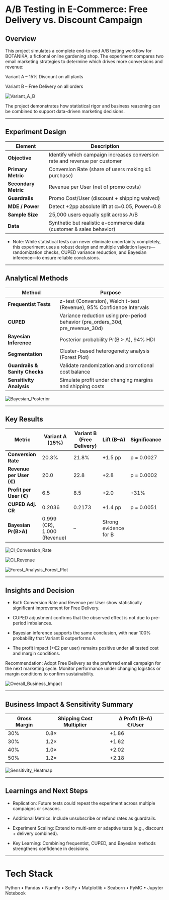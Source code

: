 # A/B Testing in E-Commerce: Free Delivery vs. Discount Campaign

## Overview

This project simulates a complete end-to-end A/B testing workflow for BOTANIKA, a fictional online gardening shop.
The experiment compares two email marketing strategies to determine which drives more conversions and revenue:

Variant A – 15% Discount on all plants

Variant B – Free Delivery on all orders

![Variant_A_B](images/Variant_A_B.png)

The project demonstrates how statistical rigor and business reasoning can be combined to support data-driven marketing decisions.

---

## Experiment Design

| Element              | Description                                                                |
| -------------------- | -------------------------------------------------------------------------- |
| **Objective**        | Identify which campaign increases conversion rate and revenue per customer |
| **Primary Metric**   | Conversion Rate (share of users making ≥1 purchase)                        |
| **Secondary Metric** | Revenue per User (net of promo costs)                                      |
| **Guardrails**       | Promo Cost/User (discount + shipping waived)                               |
| **MDE / Power**      | Detect +2pp absolute lift at α=0.05, Power=0.8                             |
| **Sample Size**      | 25,000 users equally split across A/B                                      |
| **Data**             | Synthetic but realistic e-commerce data (customer & sales behavior)        |

  - Note: While statistical tests can never eliminate uncertainty completely, this experiment uses a robust design and multiple validation layers—randomization checks, CUPED variance reduction, and Bayesian inference—to ensure reliable conclusions.

---

## Analytical Methods

| Method                         | Purpose                                                                        |
| ------------------------------ | ------------------------------------------------------------------------------ |
| **Frequentist Tests**          | z-test (Conversion), Welch t-test (Revenue), 95% Confidence Intervals          |
| **CUPED**                      | Variance reduction using pre-period behavior (pre_orders_30d, pre_revenue_30d) |
| **Bayesian Inference**         | Posterior probability Pr(B > A), 94% HDI                                       |
| **Segmentation**               | Cluster-based heterogeneity analysis (Forest Plot)                             |
| **Guardrails & Sanity Checks** | Validate randomization and promotional cost balance                            |
| **Sensitivity Analysis**       | Simulate profit under changing margins and shipping costs                      |


![Bayesian_Posterior](images/Bayesian_Posterior.png)

---

## Key Results

| Metric                   | Variant A (15%)             | Variant B (Free Delivery) | Lift (B–A)            | Significance |
| ------------------------ | --------------------------- | ------------------------- | --------------------- | ------------ |
| **Conversion Rate**      | 20.3%                       | 21.8%                     | +1.5 pp               | p = 0.0027   |
| **Revenue per User (€)** | 20.0                        | 22.8                      | +2.8                  | p = 0.0002   |
| **Profit per User (€)**  | 6.5                         | 8.5                       | +2.0                  | +31%         |
| **CUPED Adj. CR**        | 0.2036                      | 0.2173                    | +1.4 pp               | p = 0.0051   |
| **Bayesian Pr(B>A)**     | 0.999 (CR), 1.000 (Revenue) | –                         | Strong evidence for B |              |

![CI_Conversion_Rate](images/CI_Conversion_Rate.png)

![CI_Revenue](images/CI_Revenue.png)

![Forest_Analysis_Forest_Plot](images/Forest_Analysis_Forest_Plot.png)

---

## Insights and Decision

  - Both Conversion Rate and Revenue per User show statistically significant improvement for Free Delivery.
    
  - CUPED adjustment confirms that the observed effect is not due to pre-period imbalances.
    
   - Bayesian inference supports the same conclusion, with near 100% probability that Variant B outperforms A.
    
  - The profit impact (+€2 per user) remains positive under all tested cost and margin conditions.

Recommendation:
Adopt Free Delivery as the preferred email campaign for the next marketing cycle.
Monitor performance under changing logistics or margin conditions to confirm sustainability.

![Overall_Business_Impact](images/Overall_Business_Impact.png)

---

## Business Impact & Sensitivity Summary

| Gross Margin | Shipping Cost Multiplier | Δ Profit (B–A) €/User |
| ------------ | ------------------------ | --------------------- |
| 30%          | 0.8×                     | +1.86                 |
| 30%          | 1.2×                     | +1.62                 |
| 40%          | 1.0×                     | +2.02                 |
| 50%          | 1.2×                     | +2.18                 |

![Sensitivity_Heatmap](images/Sensitivity_Heatmap.png)

---

## Learnings and Next Steps

  - Replication: Future tests could repeat the experiment across multiple campaigns or seasons.
  
   - Additional Metrics: Include unsubscribe or refund rates as guardrails.
  
  - Experiment Scaling: Extend to multi-arm or adaptive tests (e.g., discount + delivery combined).
  
  - Key Learning: Combining frequentist, CUPED, and Bayesian methods strengthens confidence in decisions.

---

# Tech Stack

Python • Pandas • NumPy • SciPy • Matplotlib • Seaborn • PyMC • Jupyter Notebook

